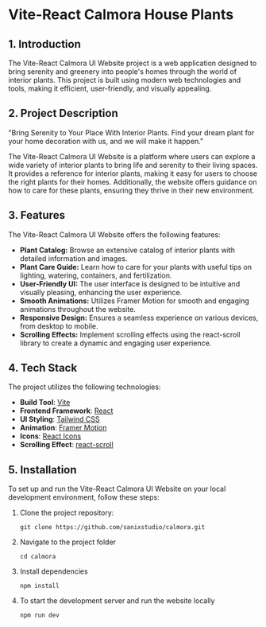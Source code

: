 # Vite-React Calmora House Plants

## 1. Introduction

The Vite-React Calmora UI Website project is a web application designed to bring serenity and greenery into people's homes through the world of interior plants. This project is built using modern web technologies and tools, making it efficient, user-friendly, and visually appealing.
## 2. Project Description

"Bring Serenity to Your Place With Interior Plants. Find your dream plant for your home decoration with us, and we will make it happen."

The Vite-React Calmora UI Website is a platform where users can explore a wide variety of interior plants to bring life and serenity to their living spaces. It provides a reference for interior plants, making it easy for users to choose the right plants for their homes. Additionally, the website offers guidance on how to care for these plants, ensuring they thrive in their new environment.

## 3. Features

The Vite-React Calmora UI Website offers the following features:

- **Plant Catalog:** Browse an extensive catalog of interior plants with detailed information and images.
- **Plant Care Guide:** Learn how to care for your plants with useful tips on lighting, watering, containers, and fertilization.
- **User-Friendly UI:** The user interface is designed to be intuitive and visually pleasing, enhancing the user experience.
- **Smooth Animations:** Utilizes Framer Motion for smooth and engaging animations throughout the website.
- **Responsive Design:** Ensures a seamless experience on various devices, from desktop to mobile.
- **Scrolling Effects:** Implement scrolling effects using the react-scroll library to create a dynamic and engaging user experience.

## 4. Tech Stack

The project utilizes the following technologies:

- **Build Tool**: [Vite](https://vitejs.dev/)
- **Frontend Framework**: [React](https://reactjs.org/)
- **UI Styling**: [Tailwind CSS](https://tailwindcss.com/)
- **Animation**: [Framer Motion](https://www.framer.com/motion/)
- **Icons**: [React Icons](https://react-icons.github.io/react-icons/)
- **Scrolling Effect**: [react-scroll](https://www.npmjs.com/package/react-scroll)

## 5. Installation

To set up and run the Vite-React Calmora UI Website on your local development environment, follow these steps:

1. Clone the project repository:

   ```shell
   git clone https://github.com/sanixstudio/calmora.git
   
2. Navigate to the project folder
   ```shell
   cd calmora
   ```

3. Install dependencies
   ```shell
   npm install

4. To start the development server and run the website locally 
   ```shell
   npm run dev